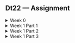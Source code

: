 ## Dt22 — Assignment 

<details>
  <summary>Week 0</summary>
  
  

  #### **Updated 23/07/05** 
  Website: [http://13.54.210.189/](http://13.54.210.189/)



  ===========================================================
  
  ### **昨天卡關：ERR_CONNECTION_REFUSED**
  
  **已測試內容：**
  * Security Group 加上 HTTP 的 80 Port 以及 SSH 的 22 Port
  * Network ACL 的 Inbound rule 設定無誤
  * Subnet , Route tables 為正確的 VPC ID
  * 關閉iptables的原設定，並允許22 port通行
  * 重開新的 instances 

  上述內容已全數確認，然而並未解決問題
  
  #### **解法：網址要用HTTP而不是HTTPS...**
  
  **參考資源：**
  https://docs.aws.amazon.com/AWSEC2/latest/UserGuide/TroubleshootingInstancesConnecting.html#TroubleshootingInstancesConnectionTimeout
  https://medium.com/cs-note/setup-node-and-express-on-aws-ec2-windows-7-8cb499ab14eb
  
  ===========================================================
  
  ### **Start server:**
  #### 1. Create a new folder inside EC2
  ` mkdir server `
  #### 2. Initialize Express.js project
  ```
  cd server
  npm init
  npm install express
  ```
  #### 3. Setup configuration 
  ```
  const express = require('express')
  const app = express()
  const port = 80
  
  app.get('/', (req, res) => {
    res.send('Hello, My Server!')
  })
  
  app.listen(port, () => {
    console.log(`Example app listening on port ${port}`)
  })
  console.log('Listening on port',port) 
  ```
  #### 4. Run the application
  ` sudo /home/ubuntu/.nvm/versions/node/v18.16.1/bin/node server.js ` 
  
  #### 5. Run web server in the background
  I use nohup for solution.
  ```
  sudo nohup /home/ubuntu/.nvm/versions/node/v18.16.1/bin/node server.js
  ```
</details>

<details>
  <summary>Week 1 Part 1</summary>
  
  #### Create signup API 
  * Email Validaion：REGEX
  * Access Token：JWT

  #### Website
  http://13.54.210.189/api/1.0/users/signup
  
  #### Run the application
  ```
  sudo /home/ubuntu/.nvm/versions/node/v18.16.1/bin/node server.js &
  ```
  `&` is for server to continue running in background.

</details>

<details>
  <summary>Week 1 Part 2</summary>
  
  #### Create signin API 
  * Access Token：JWT
  * Password Salting：bcrypt

  #### Website
  http://13.54.210.189/api/1.0/users/signin
  
  #### Run the application
  ```
  sudo /home/ubuntu/.nvm/versions/node/v18.16.1/bin/node server.js &
  ```
  `&` is for server to continue running in background.

</details>

<details>
  <summary>Week 1 Part 3</summary>
  
  #### Create Profile API

  #### Website
  http://13.54.210.189/api/1.0/users/profile
  
  #### Run the application
  ```
  sudo /home/ubuntu/.nvm/versions/node/v18.16.1/bin/node server.js &
  ```
  `&` is for server to continue running in background.

</details>
